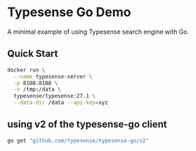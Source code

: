 # Typesense Go Demo

A minimal example of using Typesense search engine with Go.

## Quick Start
```bash
docker run \
  --name typesense-server \
  -p 8108:8108 \
  -v /tmp:/data \
  typesense/typesense:27.1 \
  --data-dir /data --api-key=xyz
```

## using v2 of the typesense-go client
```bash
go get "github.com/typesense/typesense-go/v2"
```